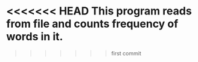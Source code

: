 <<<<<<< HEAD
This program reads from file and counts frequency of words in it. 
=======
>>>>>>> first commit
